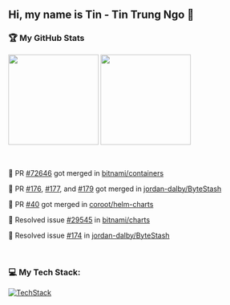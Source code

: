 ## Hi, my name is Tin - Tin Trung Ngo 👋

### 🏆 My GitHub Stats

<img src="https://github-readme-stats.vercel.app/api?username=trungtin1011&show_icons=true&count_private=true&theme=light" height="180"> <img src="https://github-readme-stats.vercel.app/api/top-langs/?username=trungtin1011&layout=compact&theme=light" height="180">

<br>

💪 PR [#72646](https://github.com/bitnami/containers/pull/72646) got merged in [bitnami/containers](https://github.com/bitnami/containers)

💪 PR [#176](https://github.com/jordan-dalby/ByteStash/pull/176), [#177](https://github.com/jordan-dalby/ByteStash/pull/177), and [#179](https://github.com/jordan-dalby/ByteStash/pull/179) got merged in [jordan-dalby/ByteStash](https://github.com/jordan-dalby/ByteStash)

💪 PR [#40](https://github.com/coroot/helm-charts/pull/40) got merged in [coroot/helm-charts](https://github.com/coroot/helm-charts)

💪 Resolved issue [#29545](https://github.com/bitnami/charts/issues/29545) in [bitnami/charts](https://github.com/bitnami/charts)

💪 Resolved issue [#174](https://github.com/jordan-dalby/ByteStash/issues/174) in [jordan-dalby/ByteStash](https://github.com/jordan-dalby/ByteStash)

<br>

### 💻 My Tech Stack:

[![TechStack](https://skillicons.dev/icons?i=aws,terraform,linux,bash,git,docker,kubernetes,grafana,python,md,vim,azure)](https://skillicons.dev)

